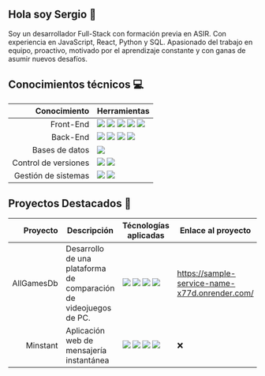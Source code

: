 ## Hola soy Sergio 👋
Soy un desarrollador Full-Stack con formación previa en ASIR. Con experiencia en JavaScript, React, Python y SQL. Apasionado del trabajo en equipo, proactivo, motivado por el aprendizaje constante y con ganas de asumir nuevos desafíos.

## Conocimientos técnicos 💻
| Conocimiento | Herramientas |
|-----:|---------------|
|Front-End|<img src="https://img.shields.io/badge/React-blue?style=flat&logo=react&logoColor=white"/> <img src="https://img.shields.io/badge/HTML-E34F26?style=flat&logo=html5&logoColor=white" /> <img src="https://img.shields.io/badge/CSS-264de4?style=flat&logo=css&logoColor=white" /> <img src="https://img.shields.io/badge/JavaScript-F7DF1E?style=flat&logo=javascript&logoColor=20232A" /> <img src="https://img.shields.io/badge/Bootstrap-7952B3?style=flat&logo=bootstrap&logoColor=white" />|
|Back-End|<img src="https://img.shields.io/badge/Python-3776AB?style=flat&logo=python&logoColor=white" /> <img src="https://img.shields.io/badge/Flask-000000?style=flat&logo=flask&logoColor=white" /> <img src="https://img.shields.io/badge/API_REST-000000?style=flat&logo=json&logoColor=white" /> <img src="https://img.shields.io/badge/SQLAlchemy-D71F00?style=flat&logo=sqlalchemy&logoColor=white" />|
|Bases de datos| <img src="https://img.shields.io/badge/SQL-003B57?style=flat&logo=sqlite&logoColor=white" />|
|Control de versiones|<img src="https://img.shields.io/badge/GIT-F05032?style=flat&logo=git&logoColor=white" /> <img src="https://img.shields.io/badge/GitHub-181717?style=flat&logo=github&logoColor=white" />|
|Gestión de sistemas|<img src="https://img.shields.io/badge/Hiren's_BootCD-20232A?style=flat" /> <img src="https://img.shields.io/badge/Microsoft_Azure-0078D4?style=flat" />|

## Proyectos Destacados 🚀
| Proyecto | Descripción | Técnologías aplicadas | Enlace al proyecto | Estado |
|-----:|---------------|------------------------------|----------------|-------|
| AllGamesDb | Desarrollo de una plataforma de comparación de videojuegos de PC.| <img src="https://img.shields.io/badge/React-blue?style=flat&logo=react&logoColor=white"/> <img src="https://img.shields.io/badge/Flask-000000?style=flat&logo=flask&logoColor=white" /> <img src="https://img.shields.io/badge/SQLAlchemy-D71F00?style=flat&logo=sqlalchemy&logoColor=white" /> <img src="https://img.shields.io/badge/Bootstrap-7952B3?style=flat&logo=bootstrap&logoColor=white" /> | https://sample-service-name-x77d.onrender.com/ |Activo▶ |
| Minstant| Aplicación web de mensajería instantánea | <img src="https://img.shields.io/badge/Next.js-000000?style=flat&logo=nextdotjs&logoColor=white" /> <img src="https://img.shields.io/badge/Prisma-2D3748?style=flat&logo=prisma&logoColor=white" /> <img src="https://img.shields.io/badge/PostgreSQL-4169E1?style=flat&logo=postgresql&logoColor=white" /> <img src="https://img.shields.io/badge/Tailwind_CSS-06B6D4?style=flat&logo=tailwindcss&logoColor=white" /> | ❌ | En preparación 🔜 |


<!--
**unduashe/unduashe** is a ✨ _special_ ✨ repository because its `README.md` (this file) appears on your GitHub profile.

Here are some ideas to get you started:

- 🔭 I’m currently working on ...
- 🌱 I’m currently learning ...
- 👯 I’m looking to collaborate on ...
- 🤔 I’m looking for help with ...
- 💬 Ask me about ...
- 📫 How to reach me: ...
- 😄 Pronouns: ...
- ⚡ Fun fact: ...
-->
